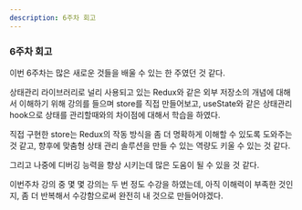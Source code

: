 ```yaml
---
description: 6주차 회고
---
```


### 6주차 회고

이번 6주차는 많은 새로운 것들을 배울 수 있는 한 주였던 것 같다.

상태관리 라이브러리로 널리 사용되고 있는 Redux와 같은 외부 저장소의 개념에 대해서 이해하기 위해 강의를 들으며 store를 직접 만들어보고, useState와 같은 상태관리 hook으로 상태를 관리할때와의 차이점에 대해서 학습을 하였다.

직접 구현한 store는 Redux의 작동 방식을 좀 더 명확하게 이해할 수 있도록 도와주는 것 같고, 향후에 맞춤형 상태 관리 솔루션을 만들 수 있는 역량도 키울 수 있는 것 같다.

그리고 나중에 디버깅 능력을 향상 시키는데 많은 도움이 될 수 있을 것 같다.

이번주차 강의 중 몇 몇 강의는 두 번 정도 수강을 하였는데, 아직 이해력이 부족한 것인지, 좀 더 반복해서 수강함으로써 완전히 내 것으로 만들어야겠다.

